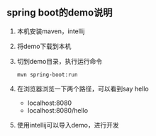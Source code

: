## spring boot的demo说明

1. 本机安装maven，intellij

2. 将demo下载到本机

3. 切到demo目录，执行运行命令

   ```shell
   mvn spring-boot:run
   ```

4. 在浏览器浏览一下两个路径，可以看到say hello

   - localhost:8080
   - localhost:8080/hello

5. 使用intellij可以导入demo，进行开发